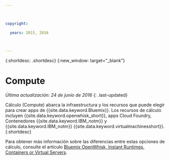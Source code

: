 ```yaml
---

 

copyright:

  years: 2015, 2016

 

---
```


{:shortdesc: .shortdesc} 
{:new_window: target="_blank"}

# Compute
*Última actualización: 24 de junio de 2016*
{: .last-updated}

Cálculo (Compute) abarca la infraestructura y los recursos que puede elegir para crear apps de {{site.data.keyword.Bluemix}}. Los
recursos de cálculo incluyen {{site.data.keyword.openwhisk_short}}, apps Cloud Foundry, Contenedores {{site.data.keyword.IBM_notm}} y {{site.data.keyword.IBM_notm}}  {{site.data.keyword.virtualmachinesshort}}.
{:shortdesc}

Para obtener más información sobre las diferencias entre estas opciones de cálculo, consulte el artículo [Bluemix OpenWhisk, Instant Runtimes, Containers or Virtual Servers](https://developer.ibm.com/bluemix/2015/08/05/bluemix-instant-runtimes-containers-or-virtual-machines/).
